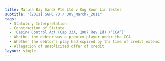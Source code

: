 ```yaml
---
title: Marina Bay Sands Pte Ltd v Ong Boon Lin Lester
subtitle: "[2011] SGHC 73 / 30\_March\_2011"
tags:
  - Statutory Interpretation
  - Construction of Statute
  - 'Casino Control Act (Cap 33A, 2007 Rev Ed) (“CCA”)'
  - Whether the debtor was a premium player under the CCA
  - Whether the debtor’s play had expired by the time of credit extension
  - Allegation of unsolicited offer of credit
layout: single
---
```


